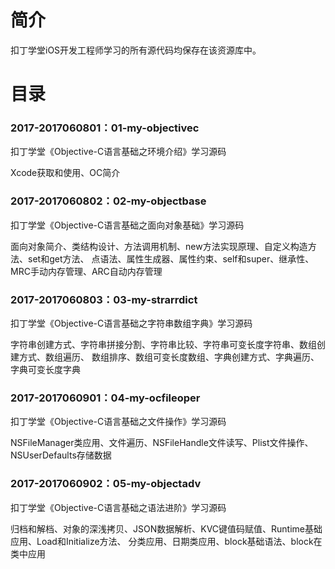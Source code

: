 # 简介 

扣丁学堂iOS开发工程师学习的所有源代码均保存在该资源库中。

# 目录 

### 2017-2017060801：01-my-objectivec<br>
扣丁学堂《Objective-C语言基础之环境介绍》学习源码
<p>
Xcode获取和使用、OC简介
</p>

### 2017-2017060802：02-my-objectbase<br>
扣丁学堂《Objective-C语言基础之面向对象基础》学习源码
<p>
面向对象简介、类结构设计、方法调用机制、new方法实现原理、自定义构造方法、set和get方法、
点语法、属性生成器、属性约束、self和super、继承性、MRC手动内存管理、ARC自动内存管理
</p>

### 2017-2017060803：03-my-strarrdict<br>
扣丁学堂《Objective-C语言基础之字符串数组字典》学习源码
<p>
字符串创建方式、字符串拼接分割、字符串比较、字符串可变长度字符串、数组创建方式、数组遍历、
数组排序、数组可变长度数组、字典创建方式、字典遍历、字典可变长度字典
</p>

### 2017-2017060901：04-my-ocfileoper<br>
扣丁学堂《Objective-C语言基础之文件操作》学习源码
<p>
NSFileManager类应用、文件遍历、NSFileHandle文件读写、Plist文件操作、NSUserDefaults存储数据
</p>

### 2017-2017060902：05-my-objectadv<br>
扣丁学堂《Objective-C语言基础之语法进阶》学习源码
<p>
归档和解档、对象的深浅拷贝、JSON数据解析、KVC键值码赋值、Runtime基础应用、Load和Initialize方法、
分类应用、日期类应用、block基础语法、block在类中应用
</p>



